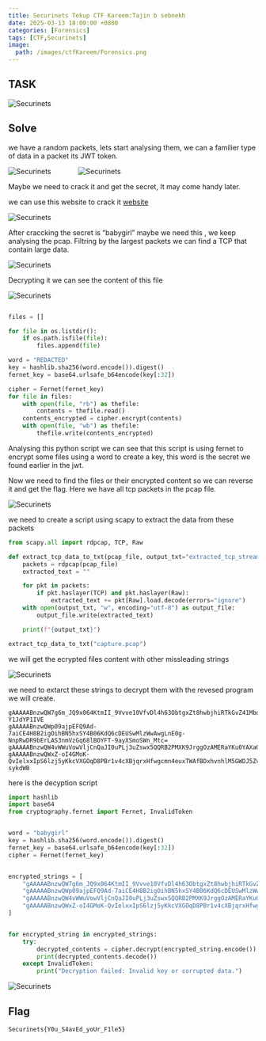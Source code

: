 ```yaml
---
title: Securinets Tekup CTF Kareem:Tajin b sebnekh
date: 2025-03-13 18:00:00 +0800
categories: [Forensics]
tags: [CTF,Securinets]
image:
  path: /images/ctfKareem/Forensics.png
---
```

## TASK 

  <img src="/images/ctfKareem/tajin/desc.png" alt="Securinets" style="width: auto; height: auto; margin-right: 10%;" />

## Solve
we have a random packets, lets start analysing them, we can a familier type of data in a packet its JWT token.

<img src="/images/ctfKareem/tajin/p1.png" alt="Securinets" style="width: auto; height: auto; margin-right: 10%;" />

<img src="/images/ctfKareem/tajin/p2.png" alt="Securinets" style="width: auto; height: auto; margin-right: 10%;" />

Maybe we need to crack it and get the secret, It may come handy later.

we can use this website to crack it [website](https://jwt-cracker.online/)

<img src="/images/ctfKareem/tajin/p3.png" alt="Securinets" style="width: auto; height: auto; margin-right: 10%;" />

After craccking the secret is “babygirl” maybe we need this , we keep analysing the pcap.
Filtring by the largest packets we can find a TCP that contain large data.

<img src="/images/ctfKareem/tajin/p4.png" alt="Securinets" style="width: auto; height: auto; margin-right: 10%;" />

Decrypting it we can see the content of this file

<img src="/images/ctfKareem/tajin/p5.png" alt="Securinets" style="width: auto; height: auto; margin-right: 10%;" />

```python

files = []

for file in os.listdir():
    if os.path.isfile(file):
        files.append(file)

word = "REDACTED"
key = hashlib.sha256(word.encode()).digest()
fernet_key = base64.urlsafe_b64encode(key[:32]) 

cipher = Fernet(fernet_key)
for file in files:
    with open(file, "rb") as thefile:
        contents = thefile.read()
    contents_encrypted = cipher.encrypt(contents)
    with open(file, "wb") as thefile:
        thefile.write(contents_encrypted)

```
Analysing this python script we can see that this script is using fernet to encrypt some files using a word to create a key, this word is the secret we found earlier in the jwt.

Now we need to find the files or their encrypted content so we can reverse it and get the flag.
Here we have all tcp packets in the pcap file.

<img src="/images/ctfKareem/tajin/p6.png" alt="Securinets" style="width: auto; height: auto; margin-right: 10%;" />

we need to create a script using scapy to extract the data from these packets 

```python
from scapy.all import rdpcap, TCP, Raw

def extract_tcp_data_to_txt(pcap_file, output_txt="extracted_tcp_stream_0.txt"):
    packets = rdpcap(pcap_file)  
    extracted_text = ""

    for pkt in packets:
        if pkt.haslayer(TCP) and pkt.haslayer(Raw):
            extracted_text += pkt[Raw].load.decode(errors="ignore")  
    with open(output_txt, "w", encoding="utf-8") as output_file:
        output_file.write(extracted_text)

    print(f"{output_txt}")

extract_tcp_data_to_txt("capture.pcap")

```
we will get the ecrypted files content with other missleading strings 

<img src="/images/ctfKareem/tajin/p7.png" alt="Securinets" style="width: auto; height: auto; margin-right: 10%;" />

we need to extarct these strings to decrypt them with the revesed program we will create.

```
gAAAAABnzwQW7g6m_JQ9x064KtmII_9Vvve10VfvDl4h63ObtgxZt8hwbjhiRTkGvZ41MboJ_RZFjhribtkXDZxAm3N_aS9JVEgSkQx731BsbWQQVTL7P1fSviUBZCUCW-Y1JdYP1IVE
gAAAAABnzwQWp09ajpEFQ9Ad-7aiCE4H8B2igOihBN5hxSY4B06KdQ6cDEUSwMlzWwAwgLnE0g-NnpRwDR9bErLAS3nmVzGq68lBOYFT-9ayXSmoSWn_Mtc=
gAAAAABnzwQW4vWWuVowVljCnQaJI0uPLj3uZswx5QQRB2PMXK9JrggOzAMERaYKu0YAXaQthjEtVxRYziazsVwSpInRY8o7ezRW3lS6J58kHFoJEpgShQ4=
gAAAAABnzwQWxZ-oI4GMoK-QvIelxxIpS6lzj5yKkcVXGOqD8PBr1v4cXBjqrxHfwgcmn4euxTWAfBDxhvnhlM5GWDJ5Zv0Le7OUsrsHlYDkOgfJPC__HyenRDPGAO1Om0MKi-sykdWB
```
here is the decyption script 

```python
import hashlib
import base64
from cryptography.fernet import Fernet, InvalidToken


word = "babygirl"
key = hashlib.sha256(word.encode()).digest()
fernet_key = base64.urlsafe_b64encode(key[:32])
cipher = Fernet(fernet_key)


encrypted_strings = [
    "gAAAAABnzwQW7g6m_JQ9x064KtmII_9Vvve10VfvDl4h63ObtgxZt8hwbjhiRTkGvZ41MboJ_RZFjhribtkXDZxAm3N_aS9JVEgSkQx731BsbWQQVTL7P1fSviUBZCUCW-Y1JdYP1IVE",  
    "gAAAAABnzwQWp09ajpEFQ9Ad-7aiCE4H8B2igOihBN5hxSY4B06KdQ6cDEUSwMlzWwAwgLnE0g-NnpRwDR9bErLAS3nmVzGq68lBOYFT-9ayXSmoSWn_Mtc=",
    "gAAAAABnzwQW4vWWuVowVljCnQaJI0uPLj3uZswx5QQRB2PMXK9JrggOzAMERaYKu0YAXaQthjEtVxRYziazsVwSpInRY8o7ezRW3lS6J58kHFoJEpgShQ4=",
    "gAAAAABnzwQWxZ-oI4GMoK-QvIelxxIpS6lzj5yKkcVXGOqD8PBr1v4cXBjqrxHfwgcmn4euxTWAfBDxhvnhlM5GWDJ5Zv0Le7OUsrsHlYDkOgfJPC__HyenRDPGAO1Om0MKi-sykdWB"
]


for encrypted_string in encrypted_strings:
    try:
        decrypted_contents = cipher.decrypt(encrypted_string.encode())
        print(decrypted_contents.decode())
    except InvalidToken:
        print("Decryption failed: Invalid key or corrupted data.")


```
<img src="/images/ctfKareem/tajin/p8.png" alt="Securinets" style="width: auto; height: auto; margin-right: 10%;" />

## Flag

```
Securinets{Y0u_S4avEd_yoUr_F1le5}
```